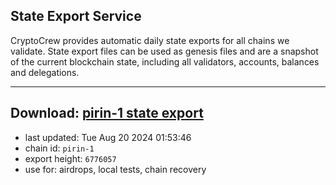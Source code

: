 ## State Export Service
CryptoCrew provides automatic daily state exports for all chains we validate. State export files can be used as genesis files and are a snapshot of the current blockchain state, including all validators, accounts, balances and delegations.

---
**Download: [pirin-1 state export](https://dl-eu2.ccvalidators.com/SERVICE/nolus/pirin-1_export_6776057.json)**
---

- last updated: Tue Aug 20 2024 01:53:46
- chain id: `pirin-1`
- export height: `6776057`
- use for: airdrops, local tests, chain recovery
